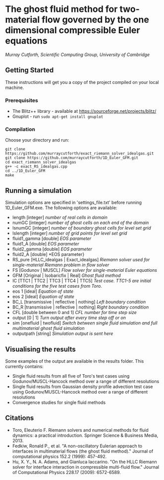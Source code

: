 # The ghost fluid method for two-material flow governed by the one dimensional compressible Euler equations

*Murray Cutforth, Scientific Computing Group, University of Cambridge*



## Getting Started

These instructions will get you a copy of the project compiled on your local machine.

### Prerequisites

* The Blitz++ library - available at https://sourceforge.net/projects/blitz/
* Gnuplot - run `sudo apt-get install gnuplot`

### Compilation

Choose your directory and run:

  `git clone https://github.com/murraycutforth/exact_riemann_solver_idealgas.git`  
  `git clone https://github.com/murraycutforth/1D_Euler_GFM.git`  
  `cd exact_riemann_solver_idealgas`  
  `g++ -c exact_RS_idealgas.cpp`  
  `cd ../1D_Euler_GFM`  
  `make`  

## Running a simulation

Simulation options are specified in 'settings_file.txt' before running 1D_Euler_GFM.exe. The following
options are available:

* length [integer] *number of real cells in domain*
* numGC [integer] *number of ghost cells on each end of the domain*
* lsnumGC [integer] *number of boundary ghost cells for level set grid*
* lslength [integer] *number of grid points for level set grid*
* fluid1_gamma [double] *EOS parameter*
* fluid1_A [double] *EOS parameter*
* fluid2_gamma [double] *EOS parameter*
* fluid2_A [double] *EOS parameter}
* RS_pure [HLLC_idealgas | Exact_idealgas] *Riemann solver used for single-material Riemann problem in flow solver*
* FS [Godunov | MUSCL] *Flow solver for single-material Euler equations*
* GFM [Original | Isobaricfix | Real] *Ghost fluid method*
* IC [TTC1 | TTC2 | TTC3 | TTC4 | TTC5] *Test case. TTC1-5 are initial conditions for the five test cases from Toro.*
* eos 1 [ideal] *Equation of state*
* eos 2 [ideal] *Equation of state*
* BC_L [transmissive | reflective | nothing] *Left boundary condition*
* BC_R [transmissive | reflective | nothing] *Right boundary condition*
* CFL [double between 0 and 1] *CFL number for time step size*
* output [0 | 1] *Turn output after every time step off or on*
* sim [onefluid | twofluid] *Switch between single fluid simulation and full multimaterial ghost fluid simulation*
* outputpath [string] *Simulation output is sent here*

## Visualising the results

Some examples of the output are available in the results folder. This currently contains:
* Single fluid results from all five of Toro's test cases using Godunov/MUSCL-Hancock method over a range of different resolutions
* Single fluid results from Gaussian density profile advection test case using Godunov/MUSCL-Hancock method over a range of different resolutions
* Convergence studies for single fluid methods

## Citations

* Toro, Eleuterio F. Riemann solvers and numerical methods for fluid dynamics: a practical introduction. Springer Science & Business Media, 2013.
* Fedkiw, Ronald P., et al. "A non-oscillatory Eulerian approach to interfaces in multimaterial flows (the ghost fluid method)." Journal of computational physics 152.2 (1999): 457-492.
* Hu, X. Y., N. A. Adams, and Gianluca Iaccarino. "On the HLLC Riemann solver for interface interaction in compressible multi-fluid flow." Journal of Computational Physics 228.17 (2009): 6572-6589.


